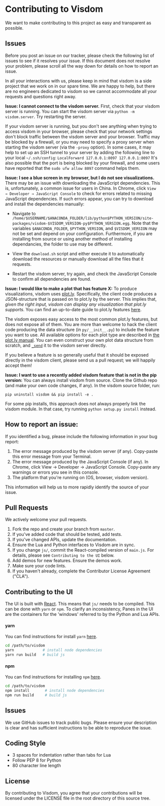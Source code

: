 # Contributing to Visdom
We want to make contributing to this project as easy and transparent as
possible.

## Issues
Before you post an issue on our tracker, please check the following list of
issues to see if it resolves your issue. If this document does not resolve your
problem, please scroll all the way down for details on how to report an issue.

In all your interactions with us, please keep in mind that visdom is a side
project that we work on in our spare time. We are happy to help, but there are
no engineers dedicated to visdom so we cannot accommodate all your requests and
questions right away.

**Issue: I cannot connect to the visdom server.**
First, check that your visdom server is running. You can start the visdom server
via `python -m visdom.server`. Try restarting the server.

If your visdom server is running, but you don't see anything when trying to
access visdom in your browser, please check that your network settings don't
block traffic between the visdom server and your browser. Traffic may be blocked
by a firewall, or you may need to specify a proxy server when starting the
visdom server (via the `-proxy` option). In some cases, it may help to set up an
SSH tunnel to your server by adding the following line to your local
`~/.ssh/config`: `LocalForward 127.0.0.1:8097 127.0.0.1:8097`
It's also possible that the port is being blocked by your firewall, and some users have reported that the `sudo ufw allow 8097` command helps them.

**Issue: I see a blue screen in my browser, but I do not see visualizations.**
There may be an issue with downloading the JavaScript dependencies. This is,
unfortunately, a common issue for users in China. In Chrome, click `View →
Developer → JavaScript Console` to check for errors related to missing
JavaScript dependencies. If such errors appear, you can try to download and install
the dependencies manually:

* Navigate to `/home/$USERNAME/$ANACONDA_FOLDER/lib/python$PYTHON_VERSION/site-packages/visdom-$VISDOM_VERSION-py$PYTHON_VERSION.egg`.
Note that the variables `$ANACONDA_FOLDER`, `$PYTHON_VERSION`, and
`$VISDOM_VERSION` may not be set and depend on your configuration. Furthermore,
if you are installing from source or using another method of installing
dependancies, the folder to use may be different.

* View the `download.sh` script and either execute it to automatically download the resources or manually download all the files that it requests.

* Restart the visdom server, try again, and check the JavaScript Console to
confirm all dependencies are found.


**Issue: I would like to make a plot that has feature X:**
To produce visualizations, visdom uses [plot.ly](https://plot.ly/). Specifically,
the client code produces a JSON-structure that is passed on to plot.ly by the
server. This implies that, _given the right input, visdom can display any
visualization that plot.ly supports_. You can find an up-to-date guide to plot.ly
features [here](https://plot.ly/python/).

The visdom exposes easy access to the most common plot.ly features, but does not
expose all of them. You are more than welcome to hack the client code producing
the data structure (in `py/__init__.py`) to include the feature you want to use.
All available options for each plot type are described in [the plot.ly manual](https://plot.ly/python/).
You can even construct your own plot data structure from scratch, and [`_send`](https://github.com/facebookresearch/visdom/blob/master/py/__init__.py#L247)
it to the visdom server directly.

If you believe a feature is so generally useful that it should be exposed
directly in the visdom client, please send us a pull request; we will happily
accept them!

**Issue: I want to use a recently added visdom feature that is not in the pip version:**
You can always install visdom from source. Clone the Github repo (and make your
own code changes, if any). In the visdom source folder, run:
```
pip uninstall visdom && pip install -e .
```
For some pip installs, this approach does not always properly link the visdom
module. In that case, try running `python setup.py install` instead.


## How to report an issue:
If you identified a bug, please include the following information in your bug report:

1. The error message produced by the visdom server (if any). Copy-paste this error message from your Terminal.
2. The error message produced by the JavaScript Console (if any). In Chrome, click View → Developer → JavaScript Console. Copy-paste any warnings or errors you see in this console.
3. The platform that you're running on (OS, browser, visdom version).

This information will help us to more rapidly identify the source of your issue.

## Pull Requests
We actively welcome your pull requests.

1. Fork the repo and create your branch from `master`.
2. If you've added code that should be tested, add tests.
3. If you've changed APIs, update the documentation.
4. Ensure the Lua and Python interfaces to Visdom are in sync.
5. If you change `js/`, commit the React-compiled version of `main.js`. For details, please see `Contributing to the UI` below.
6. Add demos for new features. Ensure the demos work.
7. Make sure your code lints.
8. If you haven't already, complete the Contributor License Agreement ("CLA").

## Contributing to the UI
The UI is built with [React](https://facebook.github.io/react/). This means that `js/` needs to be compiled. This can be done with `yarn` or `npm`.
To clarify an inconsistency, Panes in the UI are the containers for the
'windows' referred to by the Python and Lua APIs.

#### yarn
You can find instructions for install `yarn` [here](https://yarnpkg.com/lang/en/docs/install/).
```bash
cd /path/to/visdom
yarn             # install node dependencies
yarn run build   # build js
```

#### npm
You can find instructions for installing `npm` [here](https://github.com/npm/npm).
```bash
cd /path/to/visdom
npm install       # install node dependencies
npm run build     # build js
```

## Issues
We use GitHub issues to track public bugs. Please ensure your description is
clear and has sufficient instructions to be able to reproduce the issue.

## Coding Style
* 3 spaces for indentation rather than tabs for Lua
* Follow PEP 8 for Python
* 80 character line length

## License
By contributing to Visdom, you agree that your contributions will be licensed
under the LICENSE file in the root directory of this source tree.
